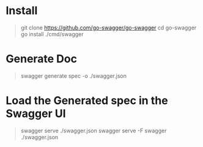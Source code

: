 # Install
> git clone https://github.com/go-swagger/go-swagger
> cd go-swagger
> go install ./cmd/swagger

# Generate Doc
> swagger generate spec -o ./swagger.json

# Load the Generated spec in the Swagger UI
> swagger serve ./swagger.json
> swagger serve -F swagger ./swagger.json